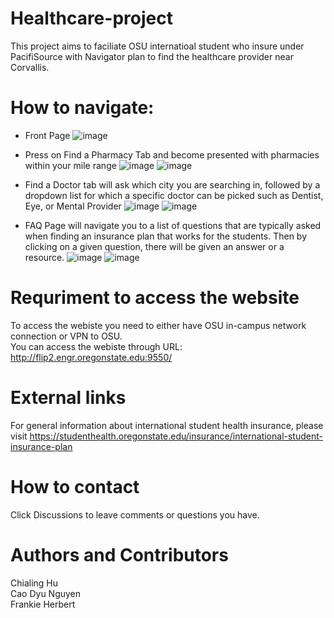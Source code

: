 # Healthcare-project
This project aims to faciliate OSU internatioal student who insure under PacifiSource with Navigator plan to find the healthcare provider near Corvallis.

# How to navigate:
* Front Page
![image](https://user-images.githubusercontent.com/91495658/226815110-f71ba568-be82-4205-a9dc-bd2de4d8ee93.png)
* Press on Find a Pharmacy Tab and become presented with pharmacies within your mile range
![image](https://user-images.githubusercontent.com/91495658/226815603-de2177c0-a932-4ec6-842e-d6a8ede0de4d.png)
![image](https://user-images.githubusercontent.com/91495658/226815674-6e007359-a0ce-435e-9e35-c45c8dc424d5.png)

* Find a Doctor tab will ask which city you are searching in, followed by a dropdown list for which a specific doctor can be picked such as Dentist, Eye, or Mental Provider
![image](https://user-images.githubusercontent.com/91495658/226816656-4ca2874b-d1c3-4777-bcce-d42cf1132f84.png)
![image](https://user-images.githubusercontent.com/91495658/226816722-201e6efd-33f3-4819-815f-92cd3dcd654c.png)

* FAQ Page will navigate you to a list of questions that are typically asked when finding an insurance plan that works for the students. Then by clicking on a given question, there will be given an answer or a resource. 
![image](https://user-images.githubusercontent.com/91495658/226816067-9b7c79a6-c892-4ee4-a659-f660dc53c629.png)
![image](https://user-images.githubusercontent.com/91495658/226816246-199c8319-1580-48f2-8d34-bf6e1ec1c97b.png)

# Requriment to access the website
To access the webiste you need to either have OSU in-campus network connection or VPN to OSU.\
You can access the webiste through URL:  http://flip2.engr.oregonstate.edu:9550/

# External links
For general information about international student health insurance, please visit
https://studenthealth.oregonstate.edu/insurance/international-student-insurance-plan

# How to contact
Click Discussions to leave comments or questions you have.

# Authors and Contributors 
Chialing Hu\
Cao Dyu Nguyen\
Frankie Herbert


